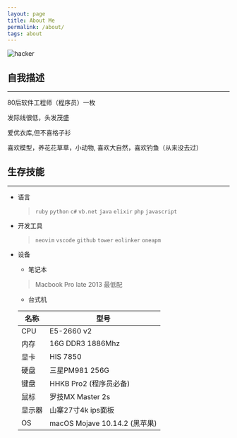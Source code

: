 ```yaml
---
layout: page
title: About Me
permalink: /about/
tags: about
---
```


![hacker](https://i.loli.net/2019/01/11/5c37821e86ee2.jpg)

## 自我描述
---
80后软件工程师（程序员）一枚

发际线很低，头发茂盛

爱优衣库,但不喜格子衫

喜欢模型，养花花草草，小动物, 喜欢大自然，喜欢钓鱼（从来没去过）

## 生存技能
---
* 语言
  > `ruby` `python` `c#` `vb.net` `java` `elixir` `php` `javascript`
* 开发工具
  > `neovim` `vscode` `github` `tower` `eolinker` `oneapm`
* 设备
  + 笔记本
  > Macbook Pro late 2013 最低配
  + 台式机

  | 名称   | 型号                          |
  | ------ | ----------------------------- |
  | CPU    | E5-2660 v2                    |
  | 内存   | 16G DDR3 1886Mhz              |
  | 显卡   | HIS 7850                      |
  | 硬盘   | 三星PM981 256G                |
  | 键盘   | HHKB Pro2 (程序员必备)        |
  | 鼠标   | 罗技MX Master 2s              |
  | 显示器 | 山寨27寸4k ips面板            |
  | OS     | macOS Mojave 10.14.2 (黑苹果) |
